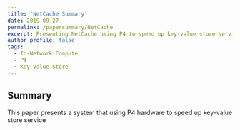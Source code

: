 ```yaml
---
title: 'NetCache Summary'
date: 2019-09-27
permalink: /papersummary/NetCache
excerpt: Presenting NetCache using P4 to speed up key-value store service.
author_profile: false
tags:
  - In-Network Compute
  - P4
  - Key-Value Store
---
```


Summary
---
This paper presents a system that using P4 hardware to speed up key-value store
service